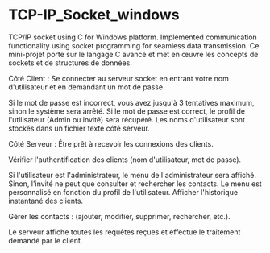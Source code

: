 # TCP-IP_Socket_windows
TCP/IP socket using C for Windows platform. Implemented communication functionality using socket programming for seamless data transmission.
Ce mini-projet porte sur le langage C avancé et met en œuvre les concepts de sockets et de structures de données.

Côté Client :
Se connecter au serveur socket en entrant votre nom d'utilisateur et en demandant un mot de passe.

Si le mot de passe est incorrect, vous avez jusqu'à 3 tentatives maximum, sinon le système sera arrêté.
Si le mot de passe est correct, le profil de l'utilisateur (Admin ou invité) sera récupéré.
Les noms d'utilisateur sont stockés dans un fichier texte côté serveur.

Côté Serveur :
Être prêt à recevoir les connexions des clients.

Vérifier l'authentification des clients (nom d'utilisateur, mot de passe).

Si l'utilisateur est l'administrateur, le menu de l'administrateur sera affiché.
Sinon, l'invité ne peut que consulter et rechercher les contacts. Le menu est personnalisé en fonction du profil de l'utilisateur.
Afficher l'historique instantané des clients.

Gérer les contacts : (ajouter, modifier, supprimer, rechercher, etc.).

Le serveur affiche toutes les requêtes reçues et effectue le traitement demandé par le client.


